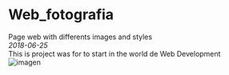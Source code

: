 # Web_fotografia
Page web with differents images and styles <br/>
_2018-06-25_
<br/>
This is project was for to start in the world de Web Development 
<br/>
![imagen](https://user-images.githubusercontent.com/40553244/105173090-8d0ba900-5aee-11eb-8f24-5d689c39da4a.png)


